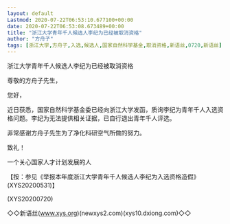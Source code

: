 ```yaml
---
layout: default
Lastmod: 2020-07-22T06:53:10.677100+00:00
date: 2020-07-22T06:53:08.673489+00:00
title: "浙江大学青年千人候选人李纪为已经被取消资格"
author: "方舟子"
tags: [浙江大学,方舟子,入选,候选人,国家自然科学基金,取消资格,新语丝,0720,新语丝]
---
```


浙江大学青年千人候选人李纪为已经被取消资格

尊敬的方舟子先生，

您好，

近日获悉，国家自然科学基金委已经向浙江大学发函，质询李纪为青年千人入选资格问题。李纪为无法提供相关证据，已自行退出青年千人评选。

非常感谢方舟子先生为了净化科研空气所做的努力。

致礼！

一个关心国家人才计划发展的人

【按：参见《举报本年度浙江大学青年千人候选人李纪为入选资格造假》(XYS20200531)】

(XYS20200720)

◇◇新语丝(www.xys.org)(newxys2.com)(xys10.dxiong.com)◇◇

